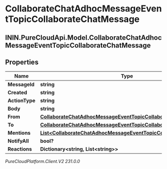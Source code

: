 # CollaborateChatAdhocMessageEventTopicCollaborateChatMessage

## ININ.PureCloudApi.Model.CollaborateChatAdhocMessageEventTopicCollaborateChatMessage

## Properties

|Name | Type | Description | Notes|
|------------ | ------------- | ------------- | -------------|
| **MessageId** | **string** |  | [optional] |
| **Created** | **string** |  | [optional] |
| **ActionType** | **string** |  | [optional] |
| **Body** | **string** |  | [optional] |
| **From** | [**CollaborateChatAdhocMessageEventTopicCollaborateChatEntity**](CollaborateChatAdhocMessageEventTopicCollaborateChatEntity) |  | [optional] |
| **To** | [**CollaborateChatAdhocMessageEventTopicCollaborateChatEntity**](CollaborateChatAdhocMessageEventTopicCollaborateChatEntity) |  | [optional] |
| **Mentions** | [**List&lt;CollaborateChatAdhocMessageEventTopicCollaborateChatEntity&gt;**](CollaborateChatAdhocMessageEventTopicCollaborateChatEntity) |  | [optional] |
| **NotifyAll** | **bool?** |  | [optional] |
| **Reactions** | **Dictionary&lt;string, List&lt;string&gt;&gt;** |  | [optional] |



_PureCloudPlatform.Client.V2 231.0.0_
